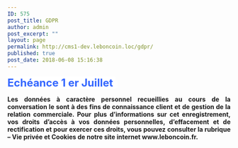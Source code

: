 ```yaml
---
ID: 575
post_title: GDPR
author: admin
post_excerpt: ""
layout: page
permalink: http://cms1-dev.leboncoin.loc/gdpr/
published: true
post_date: 2018-06-08 15:16:38
---
```

<span style="background-color: #ffffff; color: #3366ff;"><strong><span style="font-size: 18pt; background-color: #ffffff;">Echéance 1 er Juillet </span></strong> </span>
<div style="text-align: justify;"><strong>Les données à caractère personnel recueillies au cours de la conversation le sont à des fins de connaissance client et de gestion de la relation commerciale. Pour plus d’informations sur cet enregistrement, vos droits d’accès à vos données personnelles, d’effacement et de rectification et pour exercer ces droits, vous pouvez consulter la rubrique – Vie privée et Cookies de notre site internet www.leboncoin.fr.  </strong></div>